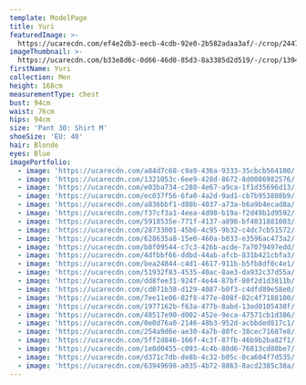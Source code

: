 ```yaml
---
template: ModelPage
title: Yuri
featuredImage: >-
  https://ucarecdn.com/ef4e2db3-eecb-4cdb-92e0-2b582adaa3af/-/crop/2447x1207/0,0/-/preview/
imageThumbnail: >-
  https://ucarecdn.com/b33e8d6c-0d66-46d0-85d3-8a3385d2d519/-/crop/1394x1943/174,0/-/preview/
firstName: Yuri
collection: Men
height: 168cm
measurementType: chest
bust: 94cm
waist: 76cm
hips: 94cm
size: 'Pant 30: Shirt M'
shoeSize: 'EU: 40'
hair: Blonde
eyes: Blue
imagePortfolio:
  - image: 'https://ucarecdn.com/a84d7c68-c9a9-436a-9333-35cbcb564100/'
  - image: 'https://ucarecdn.com/1321053c-6ee9-428d-8672-8d0086982576/'
  - image: 'https://ucarecdn.com/e03ba734-c280-4e67-a9ca-1f1d35696d13/'
  - image: 'https://ucarecdn.com/ec037f56-6fa0-4a2d-9ad1-cb7b953808b9/'
  - image: 'https://ucarecdn.com/a836bbf1-d80b-4037-a73a-b6a9b4ecad8a/'
  - image: 'https://ucarecdn.com/f37cf3a1-4eea-4d90-b19a-f2d49b1d9592/'
  - image: 'https://ucarecdn.com/5918535e-771f-4137-a898-bf4031881003/'
  - image: 'https://ucarecdn.com/28733001-45b6-4c95-9b32-c4dc7cb51572/'
  - image: 'https://ucarecdn.com/628635a8-15e0-460a-b033-e3596ac473a2/'
  - image: 'https://ucarecdn.com/b8f09544-c7c3-426b-acde-7a7079497edd/'
  - image: 'https://ucarecdn.com/4dfbbf66-ddbd-44ab-afcb-831b421cbfa3/'
  - image: 'https://ucarecdn.com/bea24844-c4d1-4617-911b-b5fb8df0c4e1/'
  - image: 'https://ucarecdn.com/51932f83-4535-40ac-8ae3-da932c37d55a/'
  - image: 'https://ucarecdn.com/dd8fee31-924f-4e44-87bf-80f2d1d3811b/'
  - image: 'https://ucarecdn.com/cd071b38-d129-4087-b0f3-c4dfd89e58e0/'
  - image: 'https://ucarecdn.com/7ee11e06-82f8-477e-808f-82c4f7188100/'
  - image: 'https://ucarecdn.com/1977162b-f63a-477b-8abd-13ed0105438f/'
  - image: 'https://ucarecdn.com/48517e90-d002-452e-9eca-47571cb1d386/'
  - image: 'https://ucarecdn.com/0e0d76a0-2146-48b3-952d-acbbded817c1/'
  - image: 'https://ucarecdn.com/254a9d6e-ae30-4a7b-80fc-38cec71687e8/'
  - image: 'https://ucarecdn.com/5ff2d846-166f-4c3f-87fb-46b9b2ba82f1/'
  - image: 'https://ucarecdn.com/1e0d0455-c093-4c4b-80d6-76813cd80be7/'
  - image: 'https://ucarecdn.com/d371c7db-de8b-4c32-b05c-0ca604f7d535/'
  - image: 'https://ucarecdn.com/63949698-a035-4b72-8863-8acd2385c38a/'
---
```


